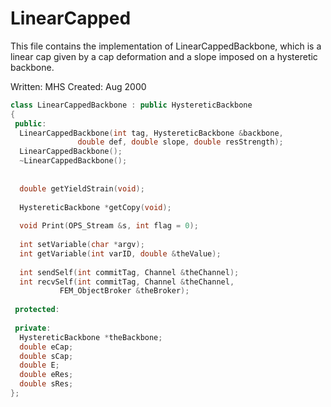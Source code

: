 # LinearCapped

This file contains the implementation of 
LinearCappedBackbone, which is a linear cap given by a
cap deformation and a slope imposed on a hysteretic backbone.

Written: MHS
Created: Aug 2000


```cpp
class LinearCappedBackbone : public HystereticBackbone
{
 public:
  LinearCappedBackbone(int tag, HystereticBackbone &backbone,
		       double def, double slope, double resStrength);
  LinearCappedBackbone();
  ~LinearCappedBackbone();
  
  
  double getYieldStrain(void);
  
  HystereticBackbone *getCopy(void);
  
  void Print(OPS_Stream &s, int flag = 0);
  
  int setVariable(char *argv);
  int getVariable(int varID, double &theValue);
  
  int sendSelf(int commitTag, Channel &theChannel);  
  int recvSelf(int commitTag, Channel &theChannel, 
	       FEM_ObjectBroker &theBroker);    
  
 protected:
  
 private:
  HystereticBackbone *theBackbone;
  double eCap;
  double sCap;
  double E;
  double eRes;
  double sRes;
};
```
